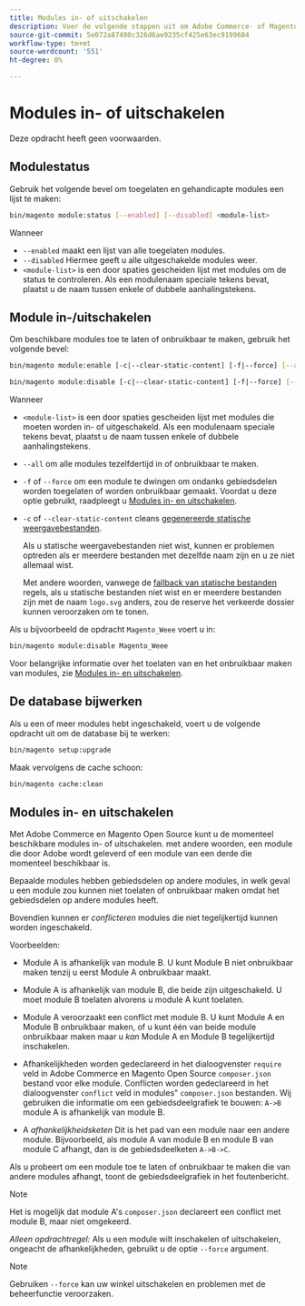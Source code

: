 ```yaml
---
title: Modules in- of uitschakelen
description: Voer de volgende stappen uit om Adobe Commerce- of Magento Open Source-modules te beheren.
source-git-commit: 5e072a87480c326d6ae9235cf425e63ec9199684
workflow-type: tm+mt
source-wordcount: '551'
ht-degree: 0%

---
```



# Modules in- of uitschakelen

Deze opdracht heeft geen voorwaarden.

## Modulestatus

Gebruik het volgende bevel om toegelaten en gehandicapte modules een lijst te maken:

```bash
bin/magento module:status [--enabled] [--disabled] <module-list>
```

Wanneer

* `--enabled` maakt een lijst van alle toegelaten modules.
* `--disabled` Hiermee geeft u alle uitgeschakelde modules weer.
* `<module-list>` is een door spaties gescheiden lijst met modules om de status te controleren. Als een modulenaam speciale tekens bevat, plaatst u de naam tussen enkele of dubbele aanhalingstekens.

## Module in-/uitschakelen

Om beschikbare modules toe te laten of onbruikbaar te maken, gebruik het volgende bevel:

```bash
bin/magento module:enable [-c|--clear-static-content] [-f|--force] [--all] <module-list>
```

```bash
bin/magento module:disable [-c|--clear-static-content] [-f|--force] [--all] <module-list>
```

Wanneer

* `<module-list>` is een door spaties gescheiden lijst met modules die moeten worden in- of uitgeschakeld. Als een modulenaam speciale tekens bevat, plaatst u de naam tussen enkele of dubbele aanhalingstekens.
* `--all` om alle modules tezelfdertijd in of onbruikbaar te maken.
* `-f` of `--force` om een module te dwingen om ondanks gebiedsdelen worden toegelaten of worden onbruikbaar gemaakt. Voordat u deze optie gebruikt, raadpleegt u [Modules in- en uitschakelen](#about-enabling-and-disabling-modules).
* `-c` of `--clear-static-content` cleans [gegenereerde statische weergavebestanden](../../configuration/cli/static-view-file-deployment.md).

   Als u statische weergavebestanden niet wist, kunnen er problemen optreden als er meerdere bestanden met dezelfde naam zijn en u ze niet allemaal wist.

   Met andere woorden, vanwege de [fallback van statische bestanden](../../configuration/cli/static-view-file-deployment.md) regels, als u statische bestanden niet wist en er meerdere bestanden zijn met de naam `logo.svg` anders, zou de reserve het verkeerde dossier kunnen veroorzaken om te tonen.

Als u bijvoorbeeld de opdracht `Magento_Weee` voert u in:

```bash
bin/magento module:disable Magento_Weee
```

Voor belangrijke informatie over het toelaten van en het onbruikbaar maken van modules, zie [Modules in- en uitschakelen](#about-enabling-and-disabling-modules).

## De database bijwerken

Als u een of meer modules hebt ingeschakeld, voert u de volgende opdracht uit om de database bij te werken:

```bash
bin/magento setup:upgrade
```

Maak vervolgens de cache schoon:

```bash
bin/magento cache:clean
```

## Modules in- en uitschakelen

Met Adobe Commerce en Magento Open Source kunt u de momenteel beschikbare modules in- of uitschakelen. met andere woorden, een module die door Adobe wordt geleverd of een module van een derde die momenteel beschikbaar is.

Bepaalde modules hebben gebiedsdelen op andere modules, in welk geval u een module zou kunnen niet toelaten of onbruikbaar maken omdat het gebiedsdelen op andere modules heeft.

Bovendien kunnen er *conflicteren* modules die niet tegelijkertijd kunnen worden ingeschakeld.

Voorbeelden:

* Module A is afhankelijk van module B. U kunt Module B niet onbruikbaar maken tenzij u eerst Module A onbruikbaar maakt.

* Module A is afhankelijk van module B, die beide zijn uitgeschakeld. U moet module B toelaten alvorens u module A kunt toelaten.

* Module A veroorzaakt een conflict met module B. U kunt Module A en Module B onbruikbaar maken, of u kunt één van beide module onbruikbaar maken maar u *kan* Module A en Module B tegelijkertijd inschakelen.

* Afhankelijkheden worden gedeclareerd in het dialoogvenster `require` veld in Adobe Commerce en Magento Open Source `composer.json` bestand voor elke module. Conflicten worden gedeclareerd in het dialoogvenster `conflict` veld in modules&quot; `composer.json` bestanden. Wij gebruiken die informatie om een gebiedsdeelgrafiek te bouwen: `A->B` module A is afhankelijk van module B.

* A *afhankelijkheidsketen* Dit is het pad van een module naar een andere module. Bijvoorbeeld, als module A van module B en module B van module C afhangt, dan is de gebiedsdeelketen `A->B->C`.

Als u probeert om een module toe te laten of onbruikbaar te maken die van andere modules afhangt, toont de gebiedsdeelgrafiek in het foutenbericht.

>[!NOTE]
>
>Het is mogelijk dat module A&#39;s `composer.json` declareert een conflict met module B, maar niet omgekeerd.

*Alleen opdrachtregel:* Als u een module wilt inschakelen of uitschakelen, ongeacht de afhankelijkheden, gebruikt u de optie `--force` argument.

>[!NOTE]
>
>Gebruiken `--force` kan uw winkel uitschakelen en problemen met de beheerfunctie veroorzaken.
